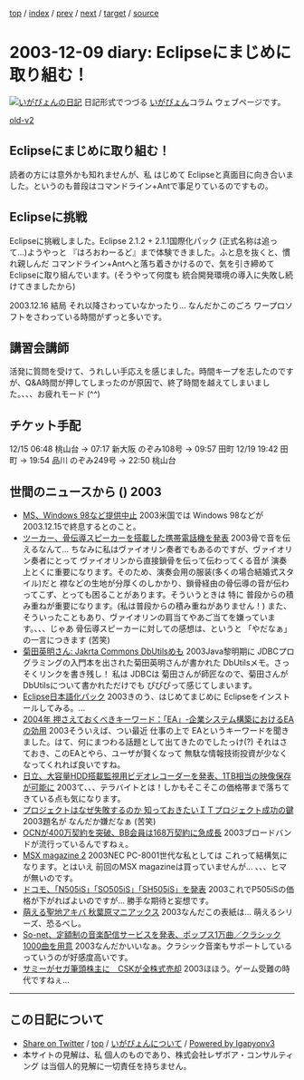 [top](../index.html) 
 / [index](index.html) 
 / [prev](ig031207.html) 
 / [next](ig031211.html) 
 / [target](http://www.igapyon.jp/igapyon/diary/2003/ig031209.html) 
 / [source](https://github.com/igapyon/diary/blob/master/2003/ig031209.src.md) 

2003-12-09 diary: Eclipseにまじめに取り組む！
=====================================================================================================
[![いがぴょんの日記](http://www.igapyon.jp/igapyon/diary/images/iga200306s.jpg "いがぴょん")](http://www.igapyon.jp/igapyon/diary/memo/memoigapyon.html) 日記形式でつづる [いがぴょん](http://www.igapyon.jp/igapyon/diary/memo/memoigapyon.html)コラム ウェブページです。

[old-v2](ig031209-orig.html)

## Eclipseにまじめに取り組む！

読者の方には意外かも知れませんが、私 はじめて Eclipseと真面目に向き合いました。というのも普段はコマンドライン+Antで事足りているのですもの。


## Eclipseに挑戦

Eclipseに挑戦しました。Eclipse 2.1.2 + 2.1.1国際化パック (正式名称は追って…)ようやっと 『はろおわーるど』まで体験できました。ふと息を抜くと、慣れ親しんだ コマンドライン+Antへと落ち着きかけるので、気を引き締めて
Eclipseに取り組んでいます。(そうやって何度も 統合開発環境の導入に失敗し続けてきましたから)

2003.12.16 結局 それ以降さわっていなかったり… なんだかこのごろ ワープロソフトをさわっている時間がずっと多いです。

## 講習会講師

活発に質問を受けて、うれしい手応えを感じました。時間キープを志したのですが、Q&A時間が押してしまったのが原因で、終了時間を越えてしまいました。、、、お疲れモード (^^)

## チケット手配

12/15 06:48 桃山台 → 07:17 新大阪 のぞみ108号 → 09:57 田町 
12/19 19:42 田町 → 19:54 品川 のぞみ249号 → 22:50 桃山台

## 世間のニュースから () 2003

* [MS、Windows 98など提供中止](http://www.zdnet.co.jp/news/0312/09/nebt_12.html)  2003米国では Windows 98などが 2003.12.15で終息するとのこと。
* [ツーカー、骨伝導スピーカーを搭載した携帯電話機を発表](http://japan.cnet.com/news/com/story/0,2000047668,20062575,00.htm)  2003骨で音を伝えるなんて… ちなみに私はヴァイオリン奏者でもあるのですが、ヴァイオリン奏者にとって ヴァイオリンから直接鎖骨を伝って伝わってくる音が 演奏上とくに重要になります。そのため、演奏会用の服装(多くの場合結婚式スタイル)だと 襟などの生地が分厚くのしかかり、鎖骨経由の骨伝導の音が伝わってこず、とっても困ることがあります。そういうときは 特に 普段からの積み重ねが重要になります。(私は普段からの積み重ねがありません！) また、そういったこともあり、ヴァイオリンの肩当てやあご当てを嫌っています。、、、じゃあ 骨伝導スピーカーに対しての感想は、というと 「やだなぁ」の一言につきます (苦笑)
* [菊田英明さん: Jakrta Commons DbUtilsめも](http://www02.so-net.ne.jp/~kikuta/dbu/index.html)  2003Java黎明期に JDBCプログラミングの入門本を出された菊田英明さんが書かれた DbUtilsメモ。さっそくリンクを書き残し！ 私は JDBCは 菊田さんが師匠なので、菊田さんがDbUtilsについて書かれただけでも ぴぴぴって感じてしまいます。
* [Eclipse日本語化パック](http://download2.eclipse.org/downloads/drops/L-2.1.x%20Translations-200307021300/index.php)  2003きのう、はじめてまじめに Eclipseをインストールしてみる。…
* [2004年 押さえておくべきキーワード：「EA」-企業システム構築におけるEAの効用](http://www.atmarkit.co.jp/fbiz/cbuild/serial/doukou/02/doukou02.html)  2003そういえば、つい最近 仕事の上で EAというキーワードを聞きました。はて、何にまつわる話題として出てきたのでしたっけ(?) それはさておき、このEAとやら、ユーザが賢くなって 無駄な情報技術投資が少なくなってくれれば良いですね。
* [日立、大容量HDD搭載監視用ビデオレコーダーを発表、1TB相当の映像保存が可能に](http://japan.cnet.com/news/tech/story/0,2000047674,20062577,00.htm)  2003て、、、テラバイトとは！しかもそこそこの価格帯まで落ちてきている点も気になります。
* [プロジェクトはなぜ失敗するのか 知っておきたいＩＴプロジェクト成功の鍵](http://www.bk1.co.jp/cgi-bin/srch/srch_detail.cgi/3fcdff6b454210103d11?aid=p-igapyon64766&bibid=02357744)  2003題名が なんだか嫌だなぁ (苦笑)
* [OCNが400万契約を突破、BB会員は168万契約に急成長](http://www.zdnet.co.jp/news/0312/09/njbt_06.html)  2003ブロードバンドが流行っているんですねぇ。
* [MSX magazine 2](http://www.bk1.co.jp/cgi-bin/srch/srch_detail.cgi/3fcdff6b454210103d11?aid=p-igapyon64766&bibid=02374315)  2003NEC PC-8001世代な私としては これって結構気になります。とはいえ 前回のMSX magazineは買っていませんが… 、、、ヒマが無いのです。
* [ドコモ、「N505iS」「SO505iS」「SH505iS」を発表](http://www.zdnet.co.jp/news/0312/09/njbt_04.html)  2003これでP505iSの価格が下がればよいのですが… 勝手な期待と妄想です。
* [萌える聖地アキバ 秋葉原マニアックス](http://www.bk1.co.jp/cgi-bin/srch/srch_detail.cgi/3fcdff6b454210103d11?aid=p-igapyon64766&bibid=02381468)  2003なんだこの表紙は… 萌えるシリーズ、恐るべし。
* [So-net、定額制の音楽配信サービスを発表、ポップス1万曲／クラシック1000曲を用意](http://japan.cnet.com/news/media/story/0,2000047715,20062547,00.htm)  2003なんだかいいなぁ。クラシック音楽もサポートしているっていうのが好感度高いです。
* [サミーがセガ筆頭株主に　CSKが全株式売却](http://www.zdnet.co.jp/news/0312/08/njbt_01.html)  2003ほほう。ゲーム受難の時代ですねぇ…


----------------------------------------------------------------------------------------------------

## この日記について

* [Share on Twitter](https://twitter.com/intent/tweet?hashtags=igapyon%2Cdiary%2C%E3%81%84%E3%81%8C%E3%81%B4%E3%82%87%E3%82%93&text=Eclipse%E3%81%AB%E3%81%BE%E3%81%98%E3%82%81%E3%81%AB%E5%8F%96%E3%82%8A%E7%B5%84%E3%82%80%EF%BC%81&url=http%3A%2F%2Fwww.igapyon.jp%2Figapyon%2Fdiary%2F2003%2Fig031209.html) / [top](../index.html) / [いがぴょんについて](http://www.igapyon.jp/igapyon/diary/memo/memoigapyon.html) / [Powered by Igapyonv3](https://github.com/igapyon/igapyonv3)
* 本サイトの見解は、私 個人のものであり、株式会社レザボア・コンサルティング は当個人的見解に一切責任を持ちません。 
